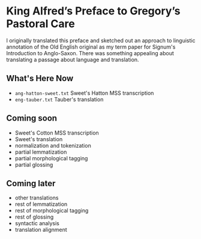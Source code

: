 # King Alfred’s Preface to Gregory’s Pastoral Care

I originally translated this preface and sketched out an approach to linguistic
annotation of the Old English original as my term paper for Signum's Introduction to Anglo-Saxon. There was something appealing about translating a passage about language and translation.

## What's Here Now

* `ang-hatton-sweet.txt` Sweet's Hatton MSS transcription
* `eng-tauber.txt` Tauber's translation

## Coming soon

* Sweet's Cotton MSS transcription
* Sweet's translation
* normalization and tokenization
* partial lemmatization
* partial morphological tagging
* partial glossing

## Coming later

* other translations
* rest of lemmatization
* rest of morphological tagging
* rest of glossing
* syntactic analysis
* translation alignment
